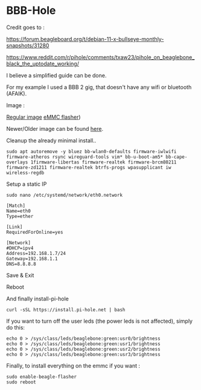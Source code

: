 # BBB-Hole


Credit goes to :

https://forum.beagleboard.org/t/debian-11-x-bullseye-monthly-snapshots/31280

https://www.reddit.com/r/pihole/comments/txaw23/pihole_on_beaglebone_black_the_uptodate_working/


I believe a simplified guide can be done.

For my example I used a BBB 2 gig, that doesn't have any wifi or bluetooth (AFAIK).


Image :

[Regular image](https://rcn-ee.com/rootfs/bb.org/testing/2023-04-06/bullseye-minimal-armhf/am335x-debian-11.6-minimal-armhf-2023-04-06-2gb.img.xz)
[eMMC flasher](https://rcn-ee.com/rootfs/bb.org/testing/2023-04-06/bullseye-minimal-armhf/am335x-eMMC-flasher-debian-11.6-minimal-armhf-2023-04-06-2gb.img.xz))

Newer/Older image can be found [here](https://rcn-ee.com/rootfs/bb.org/testing/).

Cleanup the already minimal install..

```shell
sudo apt autoremove -y bluez bb-wlan0-defaults firmware-iwlwifi firmware-atheros rsync wireguard-tools vim* bb-u-boot-am5* bb-cape-overlays 1firmware-libertas firmware-realtek firmware-brcm80211 firmware-zd1211 firmware-realtek btrfs-progs wpasupplicant iw wireless-regdb
```

Setup a static IP
```shell
sudo nano /etc/systemd/network/eth0.network
```

```shell
[Match]
Name=eth0
Type=ether

[Link]
RequiredForOnline=yes

[Network]
#DHCP=ipv4
Address=192.168.1.7/24
Gateway=192.168.1.1
DNS=8.8.8.8
```

Save & Exit

Reboot



And finally install-pi-hole
```shell
curl -sSL https://install.pi-hole.net | bash
```

If you want to turn off the user leds (the power leds is not affected), simply do this:
```shell
echo 0 > /sys/class/leds/beaglebone:green:usr0/brightness
echo 0 > /sys/class/leds/beaglebone:green:usr1/brightness
echo 0 > /sys/class/leds/beaglebone:green:usr2/brightness
echo 0 > /sys/class/leds/beaglebone:green:usr3/brightness
```


Finally, to install everything on the emmc if you want :
```shell
sudo enable-beagle-flasher
sudo reboot
```
